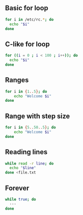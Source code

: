 ## Basic for loop

```bash
for i in /etc/rc.*; do
  echo "$i"
done
```

## C-like for loop
```bash
for ((i = 0 ; i < 100 ; i++)); do
  echo "$i"
done
```

## Ranges
```bash
for i in {1..5}; do
    echo "Welcome $i"
done
```

## Range with step size
```bash
for i in {5..50..5}; do
    echo "Welcome $i"
done
```

## Reading lines
```bash
while read -r line; do
  echo "$line"
done <file.txt
```

## Forever
```bash
while true; do
  ···
done
```
